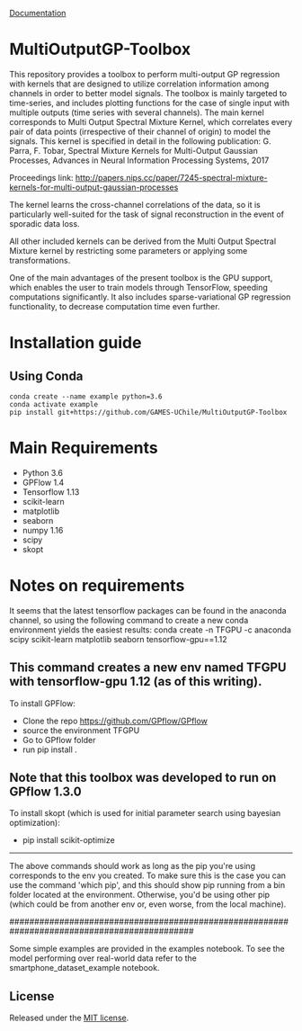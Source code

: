 [Documentation](https://games-uchile.github.io/MultiOutputGP-Toolbox/)

# MultiOutputGP-Toolbox
This repository provides a toolbox to perform multi-output GP regression with kernels that are designed to utilize correlation information among channels in order to better model signals. The toolbox is mainly targeted to time-series, and includes plotting functions for the case of single input with multiple outputs (time series with several channels). The main kernel corresponds to Multi Output Spectral Mixture Kernel, which correlates every pair of data points (irrespective of their channel of origin) to model the signals. This kernel is specified in detail in the following publication: G. Parra, F. Tobar, Spectral Mixture Kernels for Multi-Output Gaussian Processes, Advances in Neural Information Processing Systems, 2017

Proceedings link: http://papers.nips.cc/paper/7245-spectral-mixture-kernels-for-multi-output-gaussian-processes

The kernel learns the cross-channel correlations of the data, so it is particularly well-suited for the task of signal reconstruction in the event of sporadic data loss.

All other included kernels can be derived from the Multi Output Spectral Mixture kernel by restricting some parameters or applying some transformations.

One of the main advantages of the present toolbox is the GPU support, which enables the user to train models through TensorFlow, speeding computations significantly. It also includes sparse-variational GP regression functionality, to decrease computation time even further.

# Installation guide

## Using Conda
```
conda create --name example python=3.6
conda activate example
pip install git+https://github.com/GAMES-UChile/MultiOutputGP-Toolbox

```

# Main Requirements

- Python 3.6
- GPFlow 1.4
- Tensorflow 1.13
- scikit-learn
- matplotlib
- seaborn
- numpy 1.16
- scipy
- skopt

# Notes on requirements

It seems that the latest tensorflow packages can be found in the anaconda channel, so using the
following command to create a new conda environment yields the easiest results:
	conda create -n TFGPU -c anaconda scipy scikit-learn matplotlib seaborn tensorflow-gpu==1.12 

This command creates a new env named TFGPU with tensorflow-gpu 1.12 (as of this writing).
--------------------------------------------------------------------------------------------------
To install GPFlow: 
- Clone the repo https://github.com/GPflow/GPflow
- source the environment TFGPU
- Go to GPflow folder
- run pip install .

Note that this toolbox was developed to run on GPflow 1.3.0
--------------------------------------------------------------------------------------------------
To install skopt (which is used for initial parameter search using bayesian optimization):
- pip install scikit-optimize
--------------------------------------------------------------------------------------------------
The above commands should work as long as the pip you're using corresponds to the env you 
created. To make sure this is the case you can use the command 'which pip', and this should
show pip running from a bin folder located at the environment. Otherwise, you'd
be using other pip (which could be from another env or, even worse, from the local machine).

#############################################################################################

Some simple examples are provided in the examples notebook.
To see the model performing over real-world data refer to the smartphone_dataset_example notebook.

## License
Released under the [MIT license](LICENSE.txt).

